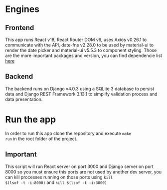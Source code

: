 # Engines

## Frontend
This app runs React v18, React Router DOM v6, uses Axios v0.26.1 to communicate with the API, date-fns v2.28.0 to be used by material-ui to render the date picker and material-ui v5.5.3 to component styling. Those are the more important packages and version, you can find dependencie list [here](https://github.com/GastonAQS/ensolvers-challenge/blob/45a2f68a382a17b5c36bf9dc71912908025db336/todo_frontend/package.json)

## Backend
The backend runs on Django v4.0.3 using a SQLite 3 database to persist data and Django REST Framework 3.13.1 to simplify validation process and data presentation.

# Run the app
In order to run this app clone the repository and execute <code>make run</code> in the root folder of the project.
## Important
This script will run React server on port 3000 and Django server on port 8000 so you must ensure this ports are not used by another dev server, you can kill processes running on those ports using <code>kill $(lsof -t -i:8000)</code> and <code>kill $(lsof -t -i:3000)</code>
